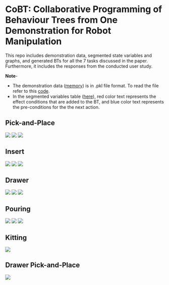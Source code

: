 # CoBT: Collaborative Programming of Behaviour Trees from One Demonstration for Robot Manipulation

This repo includes demonstration data, segmented state variables and graphs, and generated BTs for all the 7 tasks discussed in the paper. Furthermore, it includes the responses from the conducted user study.

**Note**- 
* The demonstration data ([memory](Memory)) is in .pkl file format. To read the file refer to this [code](Memory/git_data.py). 
* In the segmented variables table ([here](Segmented_state_Variables)), red color text represents the effect conditions that are added to the BT, and blue color text represents the pre-conditions for the the next action. 

## Pick-and-Place
![](/Segmentation_graphs/Segmented_graph_Cube.png)
![](/Segmented_state_Variables/P&P.png)
![](/Generated_BTs/pick-and-place.png)

## Insert
![](/Segmentation_graphs/Segmented_graph_Insert.png)
![](/Segmented_state_Variables/Insert.png)
![](/Generated_BTs/insertion.png)

<!-- ## Erasing
![](/Segmentation_graphs/Segmented_graph_Duster.png)
![](/Segmented_state_Variables/Erasing.png)
![](/Generated_BTs/duster.png) -->

## Drawer
![](/Segmentation_graphs/Segmented_graph_Handle.png)
![](/Segmented_state_Variables/Drawer.png)
![](/Generated_BTs/drawer.png)

## Pouring
![](/Segmentation_graphs/Segmented_graph_Bottle.png)
![](/Segmented_state_Variables/Pouring.png)
![](/Generated_BTs/pouring.png)

## Kitting
![](/Generated_BTs/kitting.png)

## Drawer Pick-and-Place 
![](/Generated_BTs/kitting.png)


